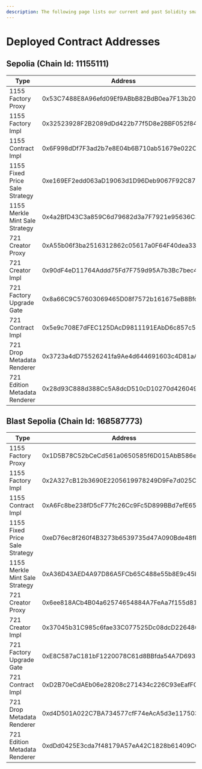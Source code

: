 ```yaml
---
description: The following page lists our current and past Solidity smart contracts.
---
```


# Deployed Contract Addresses

## Sepolia (Chain Id: 11155111)

<table><thead><tr><th width="275">Type</th><th>Address</th></tr></thead><tbody><tr><td>1155 Factory Proxy</td><td>0x53C7488E8A96efd09Ef9ABbB82BdB0ea7F13b200</td></tr><tr><td>1155 Factory Impl</td><td>0x32523928F2B2089dDd422b77f5D8e2BBF052f843</td></tr><tr><td>1155 Contract Impl</td><td>0x6F998dDf7F3ad2b7e8E04b6B710ab51679e022CA</td></tr><tr><td>1155 Fixed Price Sale Strategy</td><td>0xe169EF2edd063aD19063d1D96Deb9067F92C8761</td></tr><tr><td>1155 Merkle Mint Sale Strategy</td><td>0x4a2BfD43C3a859C6d79682d3a7F7921e95636C3F</td></tr><tr><td>721  Creator Proxy</td><td>0xA55b06f3ba2516312862c05617a0F64F40dea331</td></tr><tr><td>721 Creator Impl</td><td>0x90dF4eD11764Addd75Fd7F759d95A7b3Bc7bec48</td></tr><tr><td>721 Factory Upgrade Gate</td><td>0x8a66C9C57603069465D08f7572b161675eB8Bfd2</td></tr><tr><td>721 Contract Impl</td><td>0x5e9c708E7dFEC125DAcD9811191EAbD6c857c5Dc</td></tr><tr><td>721 Drop Metadata Renderer</td><td>0x3723a4dD75526241fa9Ae4d644691603c4D81aAD</td></tr><tr><td>721 Edition Metadata Renderer</td><td>0x28d93C888d388Cc5A8dcD510cD10270d426049d2</td></tr></tbody></table>



## Blast Sepolia (Chain Id: 168587773)

<table><thead><tr><th width="275">Type</th><th>Address</th></tr></thead><tbody><tr><td>1155 Factory Proxy</td><td>0x1D5B78C52bCeCd561a0650585f6D015AbB586eeb</td></tr><tr><td>1155 Factory Impl</td><td>0x2A327cB12b3690E2205619978249D9Fe7d025CCe</td></tr><tr><td>1155 Contract Impl</td><td>0xA6Fc8be238fD5cF77fc26Cc9Fc5D899BBd7efE65</td></tr><tr><td>1155 Fixed Price Sale Strategy</td><td>0xeD76ec8f260f4B3273b6539735d47A090Bde48fE</td></tr><tr><td>1155 Merkle Mint Sale Strategy</td><td>0xA36D43AED4A97D86A5FCb65C488e55b8E9c45b25</td></tr><tr><td>721  Creator Proxy</td><td>0x6ee818ACb4B04a62574654884A7FeAa7f155d815</td></tr><tr><td>721 Creator Impl</td><td>0x37045b31C985c6fae33C077525Dc08dcD2264864</td></tr><tr><td>721 Factory Upgrade Gate</td><td>0xE8C587aC181bF1220078C61d8BBfda54A7D69347</td></tr><tr><td>721 Contract Impl</td><td>0xD2B70eCdAEb06e28208c271434c226C93eEafFC0</td></tr><tr><td>721 Drop Metadata Renderer</td><td>0xd4D501A022C7BA734577cfF74eAcA5d3e117503B</td></tr><tr><td>721 Edition Metadata Renderer</td><td>0xdDd0425E3cda7f48179A57eA42C1828b61409CC2</td></tr></tbody></table>

